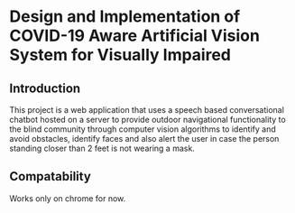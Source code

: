 # Design and Implementation of COVID-19 Aware Artificial Vision System for Visually Impaired   



## Introduction



This project is a web application that uses a speech based conversational chatbot hosted on a server to provide outdoor navigational functionality to the blind community through computer vision algorithms to identify and avoid obstacles, identify faces and also alert the user in case the person standing closer than 2 feet is not wearing a mask. 

## Compatability

Works only on chrome for now. 






